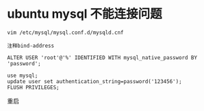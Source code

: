 # ubuntu mysql 不能连接问题

```
vim /etc/mysql/mysql.conf.d/mysqld.cnf

注释bind-address
```

```
ALTER USER 'root'@'%' IDENTIFIED WITH mysql_native_password BY 'password';
```

```
use mysql;
update user set authentication_string=password('123456');
FLUSH PRIVILEGES;
```

重启